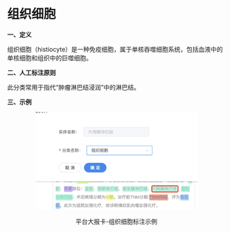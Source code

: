 # 组织细胞

**一、定义**

&#x20;   组织细胞（histiocyte）是一种免疫细胞，属于单核吞噬细胞系统，包括血液中的单核细胞和组织中的巨噬细胞。

**二、人工标注原则**

&#x20;   此分类常用于指代“肿瘤淋巴结浸润”中的淋巴结。

**三、示例**

<div align="center">

<figure><img src="../../.gitbook/assets/image (21).png" alt="" width="375"><figcaption><p>平台大报卡-组织细胞标注示例</p></figcaption></figure>

</div>
